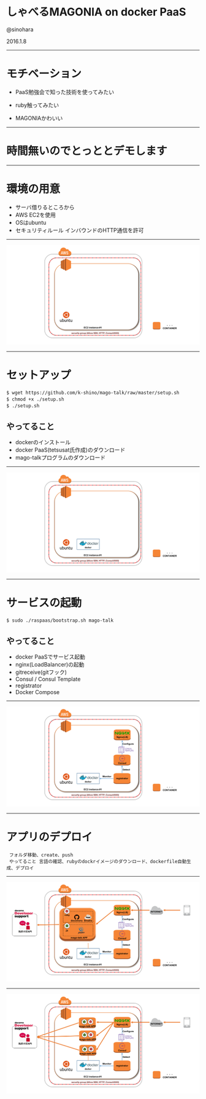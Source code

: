 # しゃべるMAGONIA on docker PaaS

@sinohara

2016.1.8

---

# モチベーション

* <p class="fragment">PaaS勉強会で知った技術を使ってみたい</p>
* <p class="fragment">ruby触ってみたい</p>
* <p class="fragment">MAGONIAかわいい</p>

---

# 時間無いのでとっととデモします


---

# 環境の用意

* サーバ借りるところから
* AWS EC2を使用
* OSはubuntu
* セキュリティルール インバウンドのHTTP通信を許可

---

![Alt Text](./fig1.png)

---

# セットアップ

```sh
$ wget https://github.com/k-shino/mago-talk/raw/master/setup.sh
$ chmod +x ./setup.sh
$ ./setup.sh
```

## やってること

* dockerのインストール
* docker PaaS(tetsusat氏作成)のダウンロード
* mago-talkプログラムのダウンロード

---

![Alt Text](./fig2.png)

---

# サービスの起動

```sh
$ sudo ./raspaas/bootstrap.sh mago-talk
```

## やってること

* docker PaaSでサービス起動
 * nginx(LoadBalancer)の起動
 * gitreceive(gitフック)
 * Consul / Consul Template
 * registrator
 * Docker Compose

---

![Alt Text](./fig3.png)

---

# アプリのデプロイ
     フォルダ移動、create、push
     やってること 言語の確認、rubyのdockrイメージのダウンロード、dockerfile自動生成、デプロイ

---

![Alt Text](./fig4.png)

---

![Alt Text](./fig5.png)
